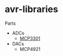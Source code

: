 # avr-libraries
Parts
* ADCs
  * [MCP3301]("https://github.com/Aodhan145/avr-libraries/tree/master/ATMEGA-328P/Parts/ADCs/MCP3301" "MCP3301")
* DACs
  * MCP4921

